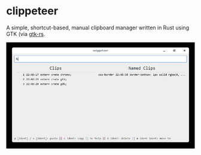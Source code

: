 # clippeteer

A simple, shortcut-based, manual clipboard manager written in Rust using GTK (via [gtk-rs](/gtk-rs/gtk).

![clippeteer screenshot](.github/screenshot.png)

